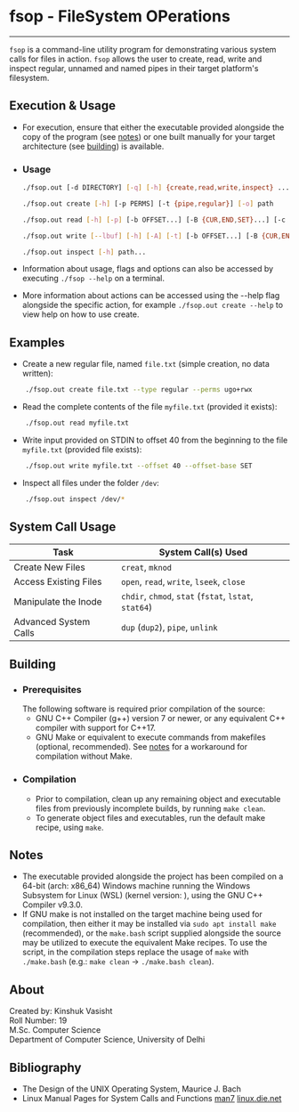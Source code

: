 # fsop - FileSystem OPerations
---

`fsop` is a command-line utility program for demonstrating various system calls for files in action. `fsop` allows the user to create, read, write and inspect regular, unnamed and named pipes in their target platform's filesystem.

## Execution & Usage

- For execution, ensure that either the executable provided alongside the copy of the program (see [notes](#Notes)) or one built manually for your target architecture (see [building](#Building)) is available.

- ### Usage
  ```bash
  ./fsop.out [-d DIRECTORY] [-q] [-h] {create,read,write,inspect} ...

  ./fsop.out create [-h] [-p PERMS] [-t {pipe,regular}] [-o] path

  ./fsop.out read [-h] [-p] [-b OFFSET...] [-B {CUR,END,SET}...] [-c BYTE-COUNT...] [path]

  ./fsop.out write [--lbuf] [-h] [-A] [-t] [-b OFFSET...] [-B {CUR,END,SET}...] [-p] [path]

  ./fsop.out inspect [-h] path...
  ```
- Information about usage, flags and options can also be accessed by executing `./fsop --help` on a terminal.
- More information about actions can be accessed using the --help flag alongside the specific action, for example `./fsop.out create --help` to view help on how to use create.

## Examples

- Create a new regular file, named `file.txt` (simple creation, no data written):
```bash
    ./fsop.out create file.txt --type regular --perms ugo+rwx
```
- Read the complete contents of the file `myfile.txt` (provided it exists):
```bash
    ./fsop.out read myfile.txt
```
- Write input provided on STDIN to offset 40 from the beginning to the file `myfile.txt` (provided file exists):
```bash
    ./fsop.out write myfile.txt --offset 40 --offset-base SET
```
- Inspect all files under the folder `/dev`:
```bash
    ./fsop.out inspect /dev/*
```

## System Call Usage

| Task | System Call(s) Used |
|---|---|
| Create New Files | `creat`, `mknod` |
| Access Existing Files | `open`, `read`, `write`, `lseek`, `close` |
| Manipulate the Inode | `chdir`, `chmod`, `stat` (`fstat`, `lstat`, `stat64`) |
| Advanced System Calls | `dup` (`dup2`), `pipe`, `unlink` |

## Building

- ### Prerequisites
  The following software is required prior compilation of the source:
  - GNU C++ Compiler (g++) version 7 or newer, or any equivalent C++ compiler with support for C++17.
  - GNU Make or equivalent to execute commands from makefiles (optional, recommended). See [notes](#Notes) for a workaround for compilation without Make.
- ### Compilation
  - Prior to compilation, clean up any remaining object and executable files from previously incomplete builds, by running `make clean`.
  - To generate object files and executables, run the default make recipe, using `make`.

## Notes

- The executable provided alongside the project has been compiled on a 64-bit (arch: x86_64) Windows machine running the Windows Subsystem for Linux (WSL) (kernel version: ), using the GNU C++ Compiler v9.3.0.
- If GNU make is not installed on the target machine being used for compilation, then either it may be installed via `sudo apt install make` (recommended), or the `make.bash` script supplied alongside the source may be utilized to execute the equivalent Make recipes. To use the script, in the compilation steps replace the usage of `make` with `./make.bash` (e.g.: `make clean` -> `./make.bash clean`).

## About

Created by:
    Kinshuk Vasisht  
    Roll Number: 19  
    M.Sc. Computer Science  
    Department of Computer Science, University of Delhi

## Bibliography

- The Design of the UNIX Operating System, Maurice J. Bach
- Linux Manual Pages for System Calls and Functions [man7](https://www.man7.org/linux/man-pages/index.html) [linux.die.net](https://linux.die.net/man/)
